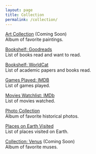 ```yaml
---
layout: page
title: Collection
permalink: /collection/
---
```


<a href="">Art Collection</a> (Coming Soon)
<br>
Album of favorite paintings.

<a href="https://www.goodreads.com/review/list/95737422?shelf=read&sort=date_added">Bookshelf: Goodreads</a>
<br>
List of books read and want to read.

<a href="https://search.worldcat.org/lists/e5a60fd2-2a1c-4955-ad18-7e11acc51338">Bookshelf: WorldCat</a>
<br>
List of academic papers and books read.

<a href="https://www.imdb.com/list/ls567765043">Games Played: IMDB</a>
<br>
List of games played.

<a href="https://www.imdb.com/user/ur85826373/watchlist?sort=date_added%2Cdesc&view=detail">Movies Watchlist: IMDb</a>
<br>
List of movies watched.

<a href="https://photos.app.goo.gl/Yk3KEZGj9Dd2FnDe9">Photo Collection</a>
<br>
Album of favorite historical photos.

<a href="https://maps.app.goo.gl/vmtWzydsvTrD4k5t5">Places on Earth Visited</a>
<br>
List of places visited on Earth.

<a href="">Collection: Venus</a> (Coming Soon)
<br>
Album of favorite muses.
